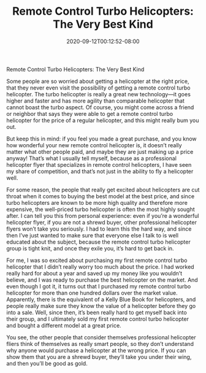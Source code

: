 ﻿---
title: "Remote Control Turbo Helicopters: The Very Best Kind"
date: 2020-09-12T00:12:52-08:00
description: "remote control helicopters Tips for Web Success"
featured_image: "/images/remote control helicopters.jpg"
tags: ["remote control helicopters"]
---

Remote Control Turbo Helicopters: The Very Best Kind

Some people are so worried about getting a helicopter at the right price, that they never even visit the possibility of getting a remote control turbo helicopter.  The turbo helicopter is really a great new technology—it goes higher and faster and has more agility than comparable helicopter that cannot boast the turbo aspect.  Of course, you might come across a friend or neighbor that says they were able to get a remote control turbo helicopter for the price of a regular helicopter, and this might really bum you out.

But keep this in mind: if you feel you made a great purchase, and you know how wonderful your new remote control helicopter is, it doesn’t really matter what other people paid, and maybe they are just making up a price anyway!  That’s what I usually tell myself, because as a professional helicopter flyer that specializes in remote control helicopters, I have seen my share of competition, and that’s not just in the ability to fly a helicopter well.

For some reason, the people that really get excited about helicopters are cut throat when it comes to buying the best model at the best price, and since turbo helicopters are known to be more high quality and therefore more expensive, the well-priced turbo helicopter is often the most highly sought after.  I can tell you this from personal experience: even if you’re a wonderful helicopter flyer, if you are not a shrewd buyer, other professional helicopter flyers won’t take you seriously.  I had to learn this the hard way, and since then I’ve just wanted to make sure that everyone else I talk to is well educated about the subject, because the remote control turbo helicopter group is tight knit, and once they exile you, it’s hard to get back in.

For me, I was so excited about purchasing my first remote control turbo helicopter that I didn’t really worry too much about the price.  I had worked really hard for about a year and saved up my money like you wouldn’t believe, and I was ready to purchase the best helicopter on the market.  And even though I got it, it turns out that I purchased my remote control turbo helicopter for more than one hundred dollars over the market value.  Apparently, there is the equivalent of a Kelly Blue Book for helicopters, and people really make sure they know the value of a helicopter before they go into a sale.  Well, since then, it’s been really hard to get myself back into their group, and I ultimately sold my first remote control turbo helicopter and bought a different model at a great price. 

You see, the other people that consider themselves professional helicopter fliers think of themselves as really smart people, so they don’t understand why anyone would purchase a helicopter at the wrong price.  If you can show them that you are a shrewd buyer, they’ll take you under their wing, and then you’ll be good as gold.
